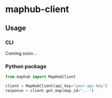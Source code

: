 # maphub-client

## Usage

### CLI
Coming soon...

### Python package
```python 
from maphub import MapHubClient

client = MapHubClient(api_key="your-api-key")
response = client.get_map(map_id="...")
```
